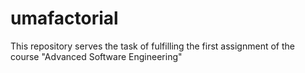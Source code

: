 # umafactorial
This repository serves the task of fulfilling the first assignment of the course "Advanced Software Engineering"
